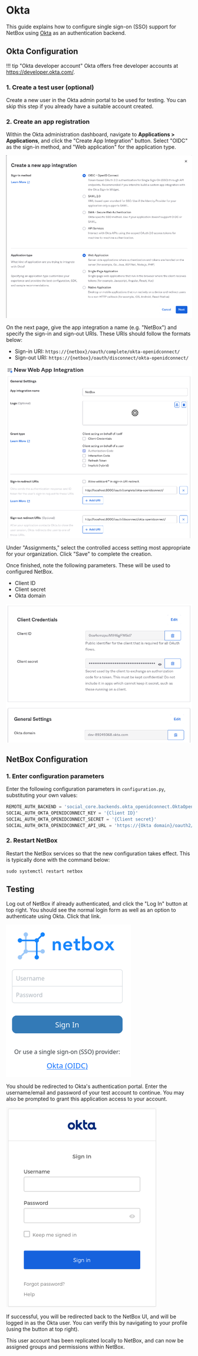# Okta

This guide explains how to configure single sign-on (SSO) support for NetBox using [Okta](https://www.okta.com/) as an authentication backend.

## Okta Configuration

!!! tip "Okta developer account"
    Okta offers free developer accounts at <https://developer.okta.com/>.

### 1. Create a test user (optional)

Create a new user in the Okta admin portal to be used for testing. You can skip this step if you already have a suitable account created.

### 2. Create an app registration

Within the Okta administration dashboard, navigate to  **Applications > Applications**, and click the "Create App Integration" button. Select "OIDC" as the sign-in method, and "Web application" for the application type.

![Create an app registration](../../media/authentication/okta_create_app_registration.png)

On the next page, give the app integration a name (e.g. "NetBox") and specify the sign-in and sign-out URIs. These URIs should follow the formats below:

* Sign-in URI: `https://{netbox}/oauth/complete/okta-openidconnect/`
* Sign-out URI: `https://{netbox}/oauth/disconnect/okta-openidconnect/`

![Web app integration](../../media/authentication/okta_web_app_integration.png)

Under "Assignments," select the controlled access setting most appropriate for your organization. Click "Save" to complete the creation.

Once finished, note the following parameters. These will be used to configured NetBox.

* Client ID
* Client secret
* Okta domain

![Okta integration parameters](../../media/authentication/okta_integration_parameters.png)

## NetBox Configuration

### 1. Enter configuration parameters

Enter the following configuration parameters in `configuration.py`, substituting your own values:

```python
REMOTE_AUTH_BACKEND = 'social_core.backends.okta_openidconnect.OktaOpenIdConnect'
SOCIAL_AUTH_OKTA_OPENIDCONNECT_KEY = '{Client ID}'
SOCIAL_AUTH_OKTA_OPENIDCONNECT_SECRET = '{Client secret}'
SOCIAL_AUTH_OKTA_OPENIDCONNECT_API_URL = 'https://{Okta domain}/oauth2/'
```

### 2. Restart NetBox

Restart the NetBox services so that the new configuration takes effect. This is typically done with the command below:

```no-highlight
sudo systemctl restart netbox
```

## Testing

Log out of NetBox if already authenticated, and click the "Log In" button at top right. You should see the normal login form as well as an option to authenticate using Okta. Click that link.

![NetBox Okta login form](../../media/authentication/netbox_okta_login.png)

You should be redirected to Okta's authentication portal. Enter the username/email and password of your test account to continue. You may also be prompted to grant this application access to your account.

![Okta login portal](../../media/authentication/okta_login_portal.png)

If successful, you will be redirected back to the NetBox UI, and will be logged in as the Okta user. You can verify this by navigating to your profile (using the button at top right).

This user account has been replicated locally to NetBox, and can now be assigned groups and permissions within NetBox.
